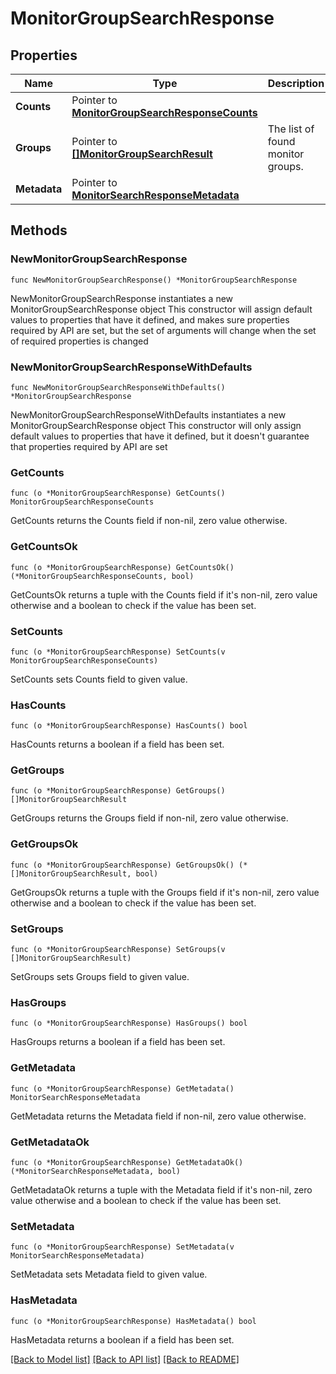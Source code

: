 # MonitorGroupSearchResponse

## Properties

Name | Type | Description | Notes
---- | ---- | ----------- | ------
**Counts** | Pointer to [**MonitorGroupSearchResponseCounts**](MonitorGroupSearchResponseCounts.md) |  | [optional] 
**Groups** | Pointer to [**[]MonitorGroupSearchResult**](MonitorGroupSearchResult.md) | The list of found monitor groups. | [optional] [readonly] 
**Metadata** | Pointer to [**MonitorSearchResponseMetadata**](MonitorSearchResponseMetadata.md) |  | [optional] 

## Methods

### NewMonitorGroupSearchResponse

`func NewMonitorGroupSearchResponse() *MonitorGroupSearchResponse`

NewMonitorGroupSearchResponse instantiates a new MonitorGroupSearchResponse object
This constructor will assign default values to properties that have it defined,
and makes sure properties required by API are set, but the set of arguments
will change when the set of required properties is changed

### NewMonitorGroupSearchResponseWithDefaults

`func NewMonitorGroupSearchResponseWithDefaults() *MonitorGroupSearchResponse`

NewMonitorGroupSearchResponseWithDefaults instantiates a new MonitorGroupSearchResponse object
This constructor will only assign default values to properties that have it defined,
but it doesn't guarantee that properties required by API are set

### GetCounts

`func (o *MonitorGroupSearchResponse) GetCounts() MonitorGroupSearchResponseCounts`

GetCounts returns the Counts field if non-nil, zero value otherwise.

### GetCountsOk

`func (o *MonitorGroupSearchResponse) GetCountsOk() (*MonitorGroupSearchResponseCounts, bool)`

GetCountsOk returns a tuple with the Counts field if it's non-nil, zero value otherwise
and a boolean to check if the value has been set.

### SetCounts

`func (o *MonitorGroupSearchResponse) SetCounts(v MonitorGroupSearchResponseCounts)`

SetCounts sets Counts field to given value.

### HasCounts

`func (o *MonitorGroupSearchResponse) HasCounts() bool`

HasCounts returns a boolean if a field has been set.

### GetGroups

`func (o *MonitorGroupSearchResponse) GetGroups() []MonitorGroupSearchResult`

GetGroups returns the Groups field if non-nil, zero value otherwise.

### GetGroupsOk

`func (o *MonitorGroupSearchResponse) GetGroupsOk() (*[]MonitorGroupSearchResult, bool)`

GetGroupsOk returns a tuple with the Groups field if it's non-nil, zero value otherwise
and a boolean to check if the value has been set.

### SetGroups

`func (o *MonitorGroupSearchResponse) SetGroups(v []MonitorGroupSearchResult)`

SetGroups sets Groups field to given value.

### HasGroups

`func (o *MonitorGroupSearchResponse) HasGroups() bool`

HasGroups returns a boolean if a field has been set.

### GetMetadata

`func (o *MonitorGroupSearchResponse) GetMetadata() MonitorSearchResponseMetadata`

GetMetadata returns the Metadata field if non-nil, zero value otherwise.

### GetMetadataOk

`func (o *MonitorGroupSearchResponse) GetMetadataOk() (*MonitorSearchResponseMetadata, bool)`

GetMetadataOk returns a tuple with the Metadata field if it's non-nil, zero value otherwise
and a boolean to check if the value has been set.

### SetMetadata

`func (o *MonitorGroupSearchResponse) SetMetadata(v MonitorSearchResponseMetadata)`

SetMetadata sets Metadata field to given value.

### HasMetadata

`func (o *MonitorGroupSearchResponse) HasMetadata() bool`

HasMetadata returns a boolean if a field has been set.


[[Back to Model list]](../README.md#documentation-for-models) [[Back to API list]](../README.md#documentation-for-api-endpoints) [[Back to README]](../README.md)


